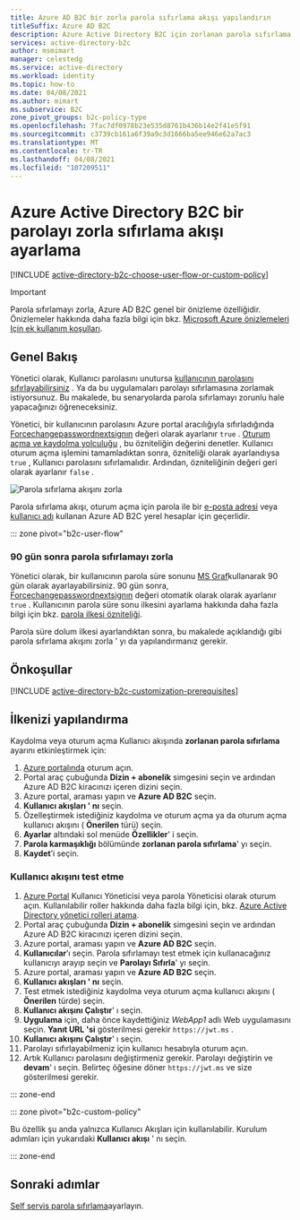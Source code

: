 ```yaml
---
title: Azure AD B2C bir zorla parola sıfırlama akışı yapılandırın
titleSuffix: Azure AD B2C
description: Azure Active Directory B2C için zorlanan parola sıfırlama akışını ayarlamayı öğrenin.
services: active-directory-b2c
author: msmimart
manager: celestedg
ms.service: active-directory
ms.workload: identity
ms.topic: how-to
ms.date: 04/08/2021
ms.author: mimart
ms.subservice: B2C
zone_pivot_groups: b2c-policy-type
ms.openlocfilehash: 7fac7df0978b23e535d8761b436b14e2f41e5f91
ms.sourcegitcommit: c3739cb161a6f39a9c3d1666ba5ee946e62a7ac3
ms.translationtype: MT
ms.contentlocale: tr-TR
ms.lasthandoff: 04/08/2021
ms.locfileid: "107209511"
---
```

# <a name="set-up-a-force-password-reset-flow-in-azure-active-directory-b2c"></a>Azure Active Directory B2C bir parolayı zorla sıfırlama akışı ayarlama

[!INCLUDE [active-directory-b2c-choose-user-flow-or-custom-policy](../../includes/active-directory-b2c-choose-user-flow-or-custom-policy.md)]

> [!IMPORTANT]
> Parola sıfırlamayı zorla, Azure AD B2C genel bir önizleme özelliğidir. Önizlemeler hakkında daha fazla bilgi için bkz. [Microsoft Azure önizlemeleri Için ek kullanım koşulları](https://azure.microsoft.com/support/legal/preview-supplemental-terms/).

## <a name="overview"></a>Genel Bakış
Yönetici olarak, Kullanıcı parolasını unutursa [kullanıcının parolasını sıfırlayabilirsiniz](manage-users-portal.md#reset-a-users-password) . Ya da bu uygulamaları parolayı sıfırlamasına zorlamak istiyorsunuz. Bu makalede, bu senaryolarda parola sıfırlamayı zorunlu hale yapacağınızı öğreneceksiniz.

Yönetici, bir kullanıcının parolasını Azure portal aracılığıyla sıfırladığında [Forcechangepasswordnextsignın](user-profile-attributes.md#password-profile-property) değeri olarak ayarlanır `true` . [Oturum açma ve kaydolma yolculuğu](add-sign-up-and-sign-in-policy.md) , bu özniteliğin değerini denetler. Kullanıcı oturum açma işlemini tamamladıktan sonra, özniteliği olarak ayarlandıysa `true` , Kullanıcı parolasını sıfırlamalıdır. Ardından, özniteliğinin değeri geri olarak ayarlanır `false` .

![Parola sıfırlama akışını zorla](./media/force-password-reset/force-password-reset-flow.png)

Parola sıfırlama akışı, oturum açma için parola ile bir [e-posta adresi](identity-provider-local.md#email-sign-in) veya [kullanıcı adı](identity-provider-local.md#username-sign-in) kullanan Azure AD B2C yerel hesaplar için geçerlidir.

::: zone pivot="b2c-user-flow"

### <a name="force-a-password-reset-after-90-days"></a>90 gün sonra parola sıfırlamayı zorla

Yönetici olarak, bir kullanıcının parola süre sonunu [MS Graf](microsoft-graph-operations.md)kullanarak 90 gün olarak ayarlayabilirsiniz. 90 gün sonra, [Forcechangepasswordnextsignın](user-profile-attributes.md#password-profile-property) değeri otomatik olarak olarak ayarlanır `true` . Kullanıcının parola süre sonu ilkesini ayarlama hakkında daha fazla bilgi için bkz. [parola ilkesi özniteliği](user-profile-attributes.md#password-policy-attribute).

Parola süre dolum ilkesi ayarlandıktan sonra, bu makalede açıklandığı gibi parola sıfırlama akışını zorla ' yı da yapılandırmanız gerekir.  

## <a name="prerequisites"></a>Önkoşullar

[!INCLUDE [active-directory-b2c-customization-prerequisites](../../includes/active-directory-b2c-customization-prerequisites.md)]

## <a name="configure-your-policy"></a>İlkenizi yapılandırma

Kaydolma veya oturum açma Kullanıcı akışında **zorlanan parola sıfırlama** ayarını etkinleştirmek için:

1. [Azure portalında](https://portal.azure.com) oturum açın.
1. Portal araç çubuğunda **Dizin + abonelik** simgesini seçin ve ardından Azure AD B2C kiracınızı içeren dizini seçin.
1. Azure portal, araması yapın ve **Azure AD B2C** seçin.
1. **Kullanıcı akışları ' nı** seçin.
1. Özelleştirmek istediğiniz kaydolma ve oturum açma ya da oturum açma kullanıcı akışını ( **Önerilen** türü) seçin.
1. **Ayarlar** altındaki sol menüde **Özellikler**' i seçin.
1. **Parola karmaşıklığı** bölümünde **zorlanan parola sıfırlama**' yı seçin.
1. **Kaydet**’i seçin.

### <a name="test-the-user-flow"></a>Kullanıcı akışını test etme

1. [Azure Portal](https://portal.azure.com) Kullanıcı Yöneticisi veya parola Yöneticisi olarak oturum açın. Kullanılabilir roller hakkında daha fazla bilgi için, bkz. [Azure Active Directory yönetici rolleri atama](../active-directory/roles/permissions-reference.md#all-roles).
1. Portal araç çubuğunda **Dizin + abonelik** simgesini seçin ve ardından Azure AD B2C kiracınızı içeren dizini seçin.
1. Azure portal, araması yapın ve **Azure AD B2C** seçin.
1. **Kullanıcılar**’ı seçin. Parola sıfırlamayı test etmek için kullanacağınız kullanıcıyı arayıp seçin ve **Parolayı Sıfırla**' yı seçin.
1. Azure portal, araması yapın ve **Azure AD B2C** seçin.
1. **Kullanıcı akışları ' nı** seçin.
1. Test etmek istediğiniz kaydolma veya oturum açma kullanıcı akışını ( **Önerilen** türde) seçin.
1. **Kullanıcı akışını Çalıştır**' ı seçin.
1. **Uygulama** için, daha önce kaydettiğiniz *WebApp1* adlı Web uygulamasını seçin. **Yanıt URL 'si** gösterilmesi gerekir `https://jwt.ms` .
1. **Kullanıcı akışını Çalıştır**' ı seçin.
1. Parolayı sıfırlayabilmeniz için kullanıcı hesabıyla oturum açın.
1. Artık Kullanıcı parolasını değiştirmeniz gerekir. Parolayı değiştirin ve **devam**' ı seçin. Belirteç öğesine döner `https://jwt.ms` ve size gösterilmesi gerekir.

::: zone-end

::: zone pivot="b2c-custom-policy"

Bu özellik şu anda yalnızca Kullanıcı Akışları için kullanılabilir. Kurulum adımları için yukarıdaki **Kullanıcı akışı** ' nı seçin.

::: zone-end

## <a name="next-steps"></a>Sonraki adımlar

[Self servis parola sıfırlama](add-password-reset-policy.md)ayarlayın.
